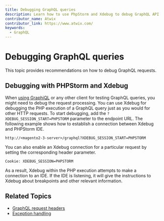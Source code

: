 ```yaml
---
title: Debugging GraphQL queries
description: Learn how to use PhpStorm and Xdebug to debug GraphQL API queries.
contributor_name: Atwix
contributor_link: https://www.atwix.com/
keywords:
  - GraphQL
---
```


# Debugging GraphQL queries

This topic provides recommendations on how to debug GraphQL requests.

## Debugging with PHPStorm and Xdebug

When [using GraphiQL](../index.md#how-to-access-graphql) or any other client for testing GraphQL queries, you might need to debug the request processing.
You can use Xdebug for debugging the PHP execution of a GraphQL query just as you would for other HTTP requests.
To start debugging, add the `?XDEBUG_SESSION_START=PHPSTORM` parameter to the endpoint URL.
The following example shows how to establish a connection between Xdebug and PHPStorm IDE.

```http
http://<magento2-3-server>/graphql?XDEBUG_SESSION_START=PHPSTORM
```

You can also enable an Xdebug connection for a particular request by setting the corresponding header parameter.

```text
Cookie: XDEBUG_SESSION=PHPSTORM
```

As a result, Xdebug within the PHP execution attempts to make a connection to an IDE. If the IDE is listening, it will give the instructions to Xdebug about breakpoints and other relevant information.

## Related Topics

*  [GraphQL request headers](../usage/headers.md)
*  [Exception handling](exceptions.md)
